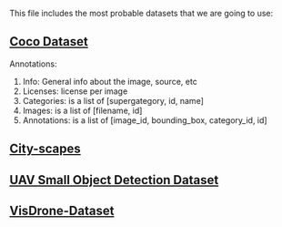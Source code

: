 This file includes the most probable datasets that we are going to use:


## [Coco Dataset](https://cocodataset.org/#home)

Annotations:
1. Info: General info about the image, source, etc
2. Licenses: license per image
3. Categories: is a list of [supergategory, id, name]
4. Images: is a list of [filename, id]
5. Annotations: is a list of [image_id, bounding_box, category_id, id]




## [City-scapes](https://www.cityscapes-dataset.com/)


## [UAV Small Object Detection Dataset](https://www.kaggle.com/datasets/sovitrath/uav-small-object-detection-dataset)


## [VisDrone-Dataset](https://github.com/VisDrone/VisDrone-Dataset)